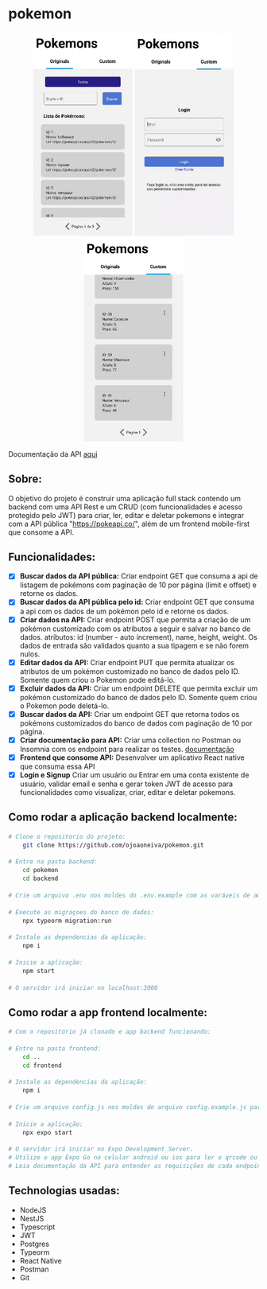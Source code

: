 # pokemon

<p align="center">
  <img src="./frontend/assets/1.gif" alt="project gif" width="200">
  <img src="./frontend/assets/2.gif" alt="project gif" width="200">
  <img src="./frontend/assets/3.gif" alt="project gif" width="200">
</p>

Documentação da API [aqui](https://documenter.getpostman.com/view/27685475/2s9YR9aDTu)

## Sobre:
O objetivo do projeto é construir uma aplicação full stack contendo um backend com uma API Rest e um CRUD (com funcionalidades e acesso protegido pelo JWT) para criar, ler, editar e deletar pokemons e integrar com a API pública "https://pokeapi.co/", além de um frontend mobile-first que consome a API.

## Funcionalidades:
- [x]  <strong>Buscar dados da API pública:</strong> Criar endpoint GET que consuma a api de listagem de pokémons com paginação de 10 por página (limit e offset) e retorne os dados.
- [x]  <strong>Buscar dados da API pública pelo id:</strong> Criar endpoint GET que consuma a api com os dados de um pokémon pelo id e retorne os dados.
- [x]  <strong>Criar dados na API:</strong> Criar endpoint POST que permita a criação de um pokémon customizado com os atributos a seguir e salvar no banco de dados. atributos: id (number - auto increment), name, height, weight. Os dados de entrada são validados quanto a sua tipagem e se não forem nulos.
- [x]  <strong>Editar dados da API:</strong> Criar endpoint PUT que permita atualizar os atributos de um pokémon customizado no banco de dados pelo ID. Somente quem criou o Pokemon pode editá-lo.
- [x]  <strong>Excluir dados da API:</strong> Criar um endpoint DELETE que permita excluir um pokémon customizado do banco de dados pelo ID. Somente quem criou o Pokemon pode deletá-lo.
- [x]  <strong>Buscar dados da API:</strong> Criar um endpoint GET que retorna todos os pokémons customizados do banco de dados com paginação de 10 por página. 
- [x]  <strong>Criar documentação para API:</strong> Criar uma collection no Postman ou Insomnia com os endpoint para realizar os testes. [documentação](https://documenter.getpostman.com/view/27685475/2s9YR9aDTu)
- [x]  <strong>Frontend que consome API:</strong> Desenvolver um aplicativo React native que consuma essa API
- [x]   <strong>Login e Signup</strong> Criar um usuário ou Entrar em uma conta existente de usuário, validar email e senha e gerar token JWT de acesso para funcionalidades como visualizar, criar, editar e deletar pokemons.

## Como rodar a aplicação backend localmente:

```bash
# Clone o repositorio do projeto:
    git clone https://github.com/ojoaoneiva/pokemon.git

# Entre na pasta backend:
    cd pokemon
    cd backend

# Crie um arquivo .env nos moldes do .env.example com as varáveis de ambiente:

# Execute as migraçoes do banco de dados:
    npx typeorm migration:run
    
# Instale as dependencias da aplicação:
    npm i

# Inicie a aplicação:
    npm start

# O servidor irá iniciar no localhost:3000

```

## Como rodar a app frontend localmente:

```bash
# Com o repositório já clonado e app backend funcionando:

# Entre na pasta frontend:
    cd ..
    cd frontend

# Instale as dependencias da aplicação:
    npm i

# Crie um arquivo config.js nos moldes do arquivo config.example.js para inserir variável de ambiente:

# Inicie a aplicação:
    npx expo start

# O servidor irá iniciar no Expo Development Server.
# Utilize o app Expo Go no celular android ou ios para ler o qrcode ou utilize um emulador para visualização no desketop
# Leia documentação da API para entender as requisições de cada endpoint.

```

## Technologias usadas:
- NodeJS
- NestJS
- Typescript
- JWT
- Postgres
- Typeorm
- React Native
- Postman
- Git
